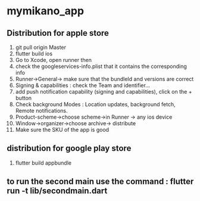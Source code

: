 # mymikano_app


## Distribution for apple store

1. git pull origin Master
2. flutter build ios
3. Go to Xcode, open runner then
4. check the googleservices-info.plist that it contains the corresponding info
5. Runner->General-> make sure that the bundleId and versions are correct
6. Signing & capabilities : check the Team and identifier...
7. add push notification capability (signing and capabilities), click on the + button
8. Check background Modes : Location updates, background fetch, Remote notifications.
9. Product-scheme->choose scheme->in Runner -> any ios device
10. Window->organizer->choose archive-> distribute
11. Make sure the SKU of the app is good



## distribution for google play store

1. flutter build appbundle
## to run the second main use the command : flutter run -t lib/secondmain.dart
